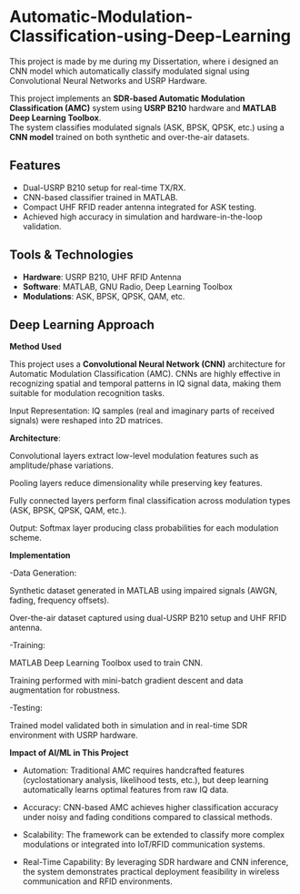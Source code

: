 # Automatic-Modulation-Classification-using-Deep-Learning
This project is made by me during my Dissertation, where i designed an CNN model which automatically classify modulated signal using Convolutional Neural Networks and USRP Hardware. 

This project implements an **SDR-based Automatic Modulation Classification (AMC)** system using **USRP B210** hardware and **MATLAB Deep Learning Toolbox**.  
The system classifies modulated signals (ASK, BPSK, QPSK, etc.) using a **CNN model** trained on both synthetic and over-the-air datasets.

##  Features
- Dual-USRP B210 setup for real-time TX/RX.
- CNN-based classifier trained in MATLAB.
- Compact UHF RFID reader antenna integrated for ASK testing.
- Achieved high accuracy in simulation and hardware-in-the-loop validation.

##  Tools & Technologies
- **Hardware**: USRP B210, UHF RFID Antenna
- **Software**: MATLAB, GNU Radio, Deep Learning Toolbox
- **Modulations**: ASK, BPSK, QPSK, QAM, etc.

## Deep Learning Approach
**Method Used**

This project uses a **Convolutional Neural Network (CNN)** architecture for Automatic Modulation Classification (AMC). 
CNNs are highly effective in recognizing spatial and temporal patterns in IQ signal data, making them suitable for modulation recognition tasks.

Input Representation: IQ samples (real and imaginary parts of received signals) were reshaped into 2D matrices.

**Architecture**:

Convolutional layers extract low-level modulation features such as amplitude/phase variations.

Pooling layers reduce dimensionality while preserving key features.

Fully connected layers perform final classification across modulation types (ASK, BPSK, QPSK, QAM, etc.).

Output: Softmax layer producing class probabilities for each modulation scheme.

**Implementation**

-Data Generation:

Synthetic dataset generated in MATLAB using impaired signals (AWGN, fading, frequency offsets).

Over-the-air dataset captured using dual-USRP B210 setup and UHF RFID antenna.

-Training:

MATLAB Deep Learning Toolbox used to train CNN.

Training performed with mini-batch gradient descent and data augmentation for robustness.

-Testing:

Trained model validated both in simulation and in real-time SDR environment with USRP hardware.

**Impact of AI/ML in This Project**

- Automation: Traditional AMC requires handcrafted features (cyclostationary analysis, likelihood tests, etc.), but deep learning automatically learns optimal features from raw IQ data.

- Accuracy: CNN-based AMC achieves higher classification accuracy under noisy and fading conditions compared to classical methods.

- Scalability: The framework can be extended to classify more complex modulations or integrated into IoT/RFID communication systems.

- Real-Time Capability: By leveraging SDR hardware and CNN inference, the system demonstrates practical deployment feasibility in wireless communication and RFID environments.
